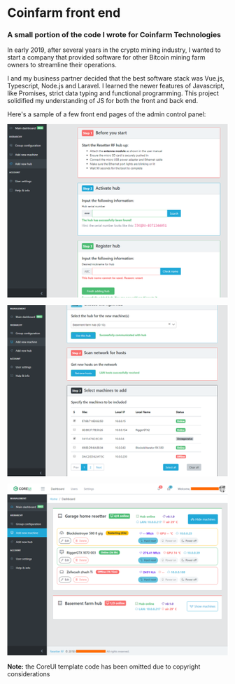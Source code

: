 # Coinfarm front end

### A small portion of the code I wrote for Coinfarm Technologies

In early 2019, after several years in the crypto mining industry, I wanted to start a company that provided software for other Bitcoin mining farm owners to streamline their operations.

I and my business partner decided that the best software stack was Vue.js, Typescript, Node.js and Laravel. I learned the newer features of Javascript, like Promises, strict data typing and functional programming. This project solidified my understanding of JS for both the front and back end.

Here's a sample of a few front end pages of the admin control panel:

![](media/addnewhub.png)

![](media/addnewmachine.png)

![](media/dashboard.png)

**Note:** the CoreUI template code has been omitted due to copyright considerations
